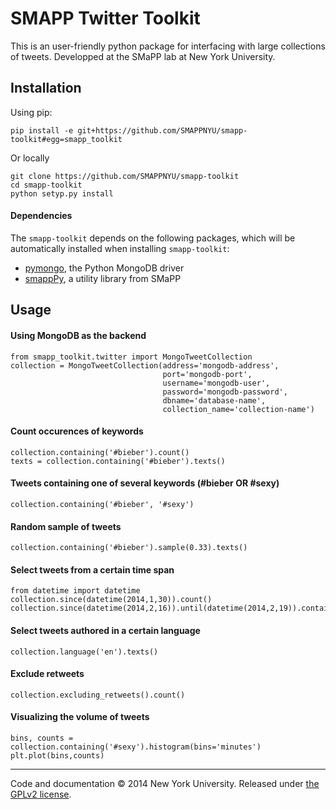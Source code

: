 # SMAPP Twitter Toolkit
This is an user-friendly python package for interfacing with large collections of tweets. Developped at the SMaPP lab at New York University.

## Installation
Using pip:

`pip install -e git+https://github.com/SMAPPNYU/smapp-toolkit#egg=smapp_toolkit`

Or locally

    git clone https://github.com/SMAPPNYU/smapp-toolkit
    cd smapp-toolkit
    python setyp.py install

#### Dependencies
The `smapp-toolkit` depends on the following packages, which will be automatically installed when installing `smapp-toolkit`:
* [pymongo](http://api.mongodb.org/python/current/), the Python MongoDB driver
* [smappPy](https://github.com/SMAPPNYU/smappPy), a utility library from SMaPP

## Usage

#### Using MongoDB as the backend

    from smapp_toolkit.twitter import MongoTweetCollection
    collection = MongoTweetCollection(address='mongodb-address',
                                      port='mongodb-port',
                                      username='mongodb-user',
                                      password='mongodb-password',
                                      dbname='database-name',
                                      collection_name='collection-name')

#### Count occurences of keywords

    collection.containing('#bieber').count()
    texts = collection.containing('#bieber').texts()

#### Tweets containing one of several keywords (#bieber OR #sexy)

    collection.containing('#bieber', '#sexy')

#### Random sample of tweets

    collection.containing('#bieber').sample(0.33).texts()

#### Select tweets from a certain time span

    from datetime import datetime
    collection.since(datetime(2014,1,30)).count()
    collection.since(datetime(2014,2,16)).until(datetime(2014,2,19)).containing('obama').texts()

#### Select tweets authored in a certain language

    collection.language('en').texts()

#### Exclude retweets

    collection.excluding_retweets().count()

#### Visualizing the volume of tweets

    bins, counts = collection.containing('#sexy').histogram(bins='minutes')
    plt.plot(bins,counts)

-----------
Code and documentation &copy; 2014 New York University. Released under [the GPLv2 license](LICENSE).
